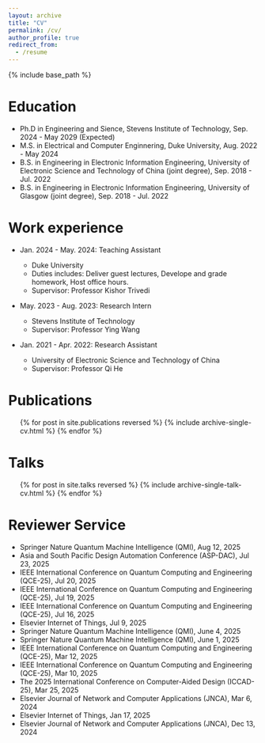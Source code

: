 ```yaml
---
layout: archive
title: "CV"
permalink: /cv/
author_profile: true
redirect_from:
  - /resume
---
```


{% include base_path %}

Education
======
* Ph.D in Engineering and Sience, Stevens Institute of Technology, Sep. 2024 - May 2029 (Expected)
* M.S. in Electrical and Computer Enginnering, Duke University, Aug. 2022 - May 2024
* B.S. in Engineering in Electronic Information Engineering, University of Electronic Science and Technology of China (joint degree), Sep. 2018 - Jul. 2022
* B.S. in Engineering in Electronic Information Engineering, University of Glasgow (joint degree), Sep. 2018 - Jul. 2022

Work experience
======
* Jan. 2024 - May. 2024: Teaching Assistant
  * Duke University
  * Duties includes: Deliver guest lectures, Develope and grade homework, Host office hours. 
  * Supervisor: Professor Kishor Trivedi

* May. 2023 - Aug. 2023: Research Intern
  * Stevens Institute of Technology
  * Supervisor: Professor Ying Wang

* Jan. 2021 - Apr. 2022: Research Assistant
  * University of Electronic Science and Technology of China
  * Supervisor: Professor Qi He
  
Publications
======
  <ul>{% for post in site.publications reversed %}
    {% include archive-single-cv.html %}
  {% endfor %}</ul>
  
Talks
======
  <ul>{% for post in site.talks reversed %}
    {% include archive-single-talk-cv.html  %}
  {% endfor %}</ul>
  
Reviewer Service
======
* Springer Nature Quantum Machine Intelligence (QMI), Aug 12, 2025
* Asia and South Pacific Design Automation Conference (ASP-DAC), Jul 23, 2025
* IEEE International Conference on Quantum Computing and Engineering (QCE-25), Jul 20, 2025
* IEEE International Conference on Quantum Computing and Engineering (QCE-25), Jul 19, 2025
* IEEE International Conference on Quantum Computing and Engineering (QCE-25), Jul 16, 2025
* Elsevier Internet of Things, Jul 9, 2025
* Springer Nature Quantum Machine Intelligence (QMI), June 4, 2025
* Springer Nature Quantum Machine Intelligence (QMI), June 1, 2025
* IEEE International Conference on Quantum Computing and Engineering (QCE-25), Mar 12, 2025
* IEEE International Conference on Quantum Computing and Engineering (QCE-25), Mar 10, 2025
* The 2025 International Conference on Computer-Aided Design (ICCAD-25), Mar 25, 2025
* Elsevier Journal of Network and Computer Applications (JNCA), Mar 6, 2024
* Elsevier Internet of Things, Jan 17, 2025
* Elsevier Journal of Network and Computer Applications (JNCA), Dec 13, 2024


